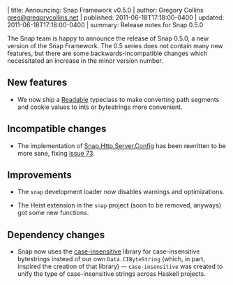 | title: Announcing: Snap Framework v0.5.0
| author: Gregory Collins <greg@gregorycollins.net>
| published: 2011-06-18T17:18:00-0400
| updated: 2011-06-18T17:18:00-0400
| summary: Release notes for Snap 0.5.0

The Snap team is happy to announce the release of Snap 0.5.0, a new version of
the Snap Framework. The 0.5 series does not contain many new features, but
there are some backwards-incompatible changes which necessitated an increase in
the minor version number.

## New features

  - We now ship a
    [Readable](https://github.com/snapframework/snap-core/blob/0.5.0/src/Snap/Util/Readable.hs)
    typeclass to make converting path segments and cookie values to ints or
    bytestrings more convenient.


## Incompatible changes

  - The implementation of
    [Snap.Http.Server.Config](https://github.com/snapframework/snap-server/blob/0.5.0/src/Snap/Http/Server/Config.hs)
    has been rewritten to be more sane, fixing
    [issue 73](https://github.com/snapframework/snap-core/issues/73).


## Improvements

  - The `snap` development loader now disables warnings and optimizations.
  
  - The Heist extension in the `snap` project (soon to be removed, anyways) got
    some new functions.


## Dependency changes

  - Snap now uses the
    [case-insensitive](http://hackage.haskell.org/package/case-insensitive)
    library for case-insensitive bytestrings instead of our own
    `Data.CIByteString` (which, in part, inspired the creation of that library)
    -- `case-insensitive` was created to unify the type of case-insensitive
    strings across Haskell projects.
